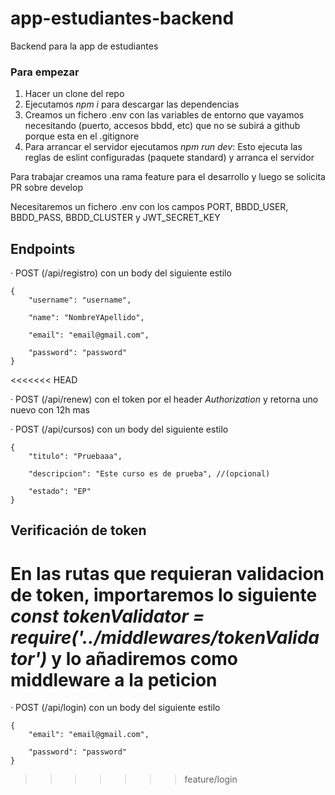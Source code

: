 # app-estudiantes-backend

Backend para la app de estudiantes

### Para empezar

1. Hacer un clone del repo
2. Ejecutamos _npm i_ para descargar las dependencias
3. Creamos un fichero .env con las variables de entorno que vayamos necesitando (puerto, accesos bbdd, etc) que no se subirá a github porque esta en el .gitignore
4. Para arrancar el servidor ejecutamos _npm run dev_: Esto ejecuta las reglas de eslint configuradas (paquete standard) y arranca el servidor

Para trabajar creamos una rama feature para el desarrollo y luego se solicita PR sobre develop

Necesitaremos un fichero .env con los campos PORT, BBDD_USER, BBDD_PASS, BBDD_CLUSTER y JWT_SECRET_KEY

## Endpoints

· POST (/api/registro) con un body del siguiente estilo

    {
        "username": "username",

        "name": "NombreYApellido",

        "email": "email@gmail.com",

        "password": "password"
    }
<<<<<<< HEAD

· POST (/api/renew) con el token por el header _Authorization_ y retorna uno nuevo con 12h mas

· POST (/api/cursos) con un body del siguiente estilo

    {
        "titulo": "Pruebaaa",

        "descripcion": "Este curso es de prueba", //(opcional)

        "estado": "EP"
    }

## Verificación de token

En las rutas que requieran validacion de token, importaremos lo siguiente _const tokenValidator = require('../middlewares/tokenValidator')_ y lo añadiremos como middleware a la peticion
=======
· POST (/api/login) con un body del siguiente estilo

    {
        "email": "email@gmail.com",

        "password": "password"
    }
>>>>>>> feature/login
